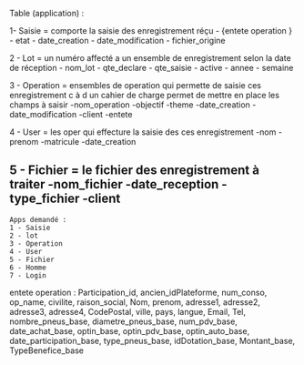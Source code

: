 Table (application) :

 1- Saisie = comporte la saisie des enregistrement réçu
    - {entete operation }
    - etat 
    - date_creation
    - date_modification
    - fichier_origine
    



 2 - Lot = un numéro affecté a un ensemble de enregistrement selon la date de réception 
     - nom_lot
     - qte_declare
     - qte_saisie
     - active
     - annee
     - semaine

3 - Operation  = ensembles de operation qui permette de saisie ces enregistrement c à d  un cahier de charge permet de mettre en place les champs à saisir
     -nom_operation
     -objectif
     -theme
     -date_creation
     -date_modification
     -client
     -entete

 4 - User = les oper qui effecture la saisie des ces enregistrement 
     -nom
     -prenom
     -matricule
     -date_creation

5 - Fichier = le fichier des enregistrement à traiter 
    -nom_fichier
    -date_reception
    -type_fichier
    -client
------------------------------------------------------------------------------------------------------------------------------------------------------
    Apps demandé :
    1 - Saisie
    2 - lot
    3 - Operation
    4 - User
    5 - Fichier
    6 - Homme
    7 - Login



entete operation : Participation_id,	ancien_idPlateforme,	num_conso,	op_name,	civilite,	raison_social,	Nom,	prenom,	adresse1,	adresse2,	adresse3,	adresse4,	CodePostal,	ville,	pays,	langue,	Email,	Tel,	nombre_pneus_base,	diametre_pneus_base,	num_pdv_base,	date_achat_base,	optin_base,	optin_pdv_base,	optin_auto_base,	date_participation_base,	type_pneus_base,	idDotation_base,	Montant_base,	TypeBenefice_base
